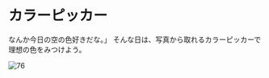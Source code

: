 #  カラーピッカー

なんか今日の空の色好きだな。」
そんな日は、写真から取れるカラーピッカーで理想の色をみつけよう。

![76](https://user-images.githubusercontent.com/28350464/55958268-2fa0c200-5ca3-11e9-92e3-bd2b132018b1.gif)